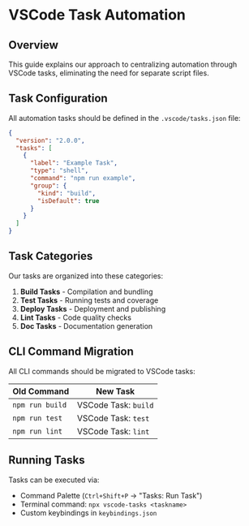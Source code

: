 # VSCode Task Automation

## Overview
This guide explains our approach to centralizing automation through VSCode tasks, eliminating the need for separate script files.

## Task Configuration
All automation tasks should be defined in the `.vscode/tasks.json` file:

```json
{
  "version": "2.0.0",
  "tasks": [
    {
      "label": "Example Task",
      "type": "shell",
      "command": "npm run example",
      "group": {
        "kind": "build",
        "isDefault": true
      }
    }
  ]
}
```

## Task Categories
Our tasks are organized into these categories:

1. **Build Tasks** - Compilation and bundling
2. **Test Tasks** - Running tests and coverage
3. **Deploy Tasks** - Deployment and publishing
4. **Lint Tasks** - Code quality checks
5. **Doc Tasks** - Documentation generation

## CLI Command Migration
All CLI commands should be migrated to VSCode tasks:

| Old Command | New Task |
|-------------|----------|
| `npm run build` | VSCode Task: `build` |
| `npm run test` | VSCode Task: `test` |
| `npm run lint` | VSCode Task: `lint` |

## Running Tasks
Tasks can be executed via:
- Command Palette (`Ctrl+Shift+P` → "Tasks: Run Task")
- Terminal command: `npx vscode-tasks <taskname>`
- Custom keybindings in `keybindings.json`